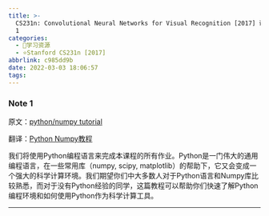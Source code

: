 ```yaml
---
title: >-
  CS231n: Convolutional Neural Networks for Visual Recognition [2017] 课程笔记 Note
  1
categories:
  - 🌙学习资源
  - ⭐Stanford CS231n [2017]
abbrlink: c985dd9b
date: 2022-03-03 18:06:57
tags:
---
```


### Note 1

原文：[python/numpy tutorial](https://cs231n.github.io/python-numpy-tutorial/)

翻译：[Python Numpy教程](https://zhuanlan.zhihu.com/p/20878530)

我们将使用Python编程语言来完成本课程的所有作业。Python是一门伟大的通用编程语言，在一些常用库（numpy, scipy, matplotlib）的帮助下，它又会变成一个强大的科学计算环境。我们期望你们中大多数人对于Python语言和Numpy库比较熟悉，而对于没有Python经验的同学，这篇教程可以帮助你们快速了解Python编程环境和如何使用Python作为科学计算工具。

<!--more-->

***
